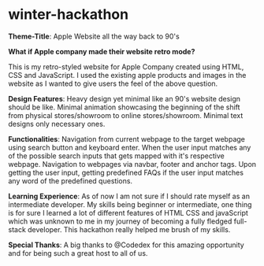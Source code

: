# winter-hackathon

<b>Theme-Title</b>: Apple Website all the way back to 90's

<b>What if Apple company made their website retro mode?</b>

This is my retro-styled website for Apple Company created using HTML, CSS and JavaScript. I used the existing apple products and images in the website as I wanted to give users the feel of the above question.

<b>Design Features</b>: Heavy design yet minimal like an 90's website design should be like. Minimal animation showcasing the beginning of the shift from physical stores/showroom to online stores/showroom. Minimal text designs only necessary ones. 

<b>Functionalities</b>:
Navigation from current webpage to the target webpage using search button and keyboard enter. When the user input matches any of the possible search inputs that gets mapped with it's respective webpage.
Navigation to webpages via navbar, footer and anchor tags. 
Upon getting the user input, getting predefined FAQs if the user input matches any word of the predefined questions.

<b>Learning Experience</b>: As of now I am not sure if I should rate myself as an intermediate developer. My skills being beginner or intermediate, one thing is for sure I learned a lot of different features of HTML CSS and javaScript which was unknown to me in my journey of becoming a fully fledged full-stack developer. This hackathon really helped me brush of my skills.

<b>Special Thanks</b>: A big thanks to @Codedex for this amazing opportunity and for being such a great host to all of us.
